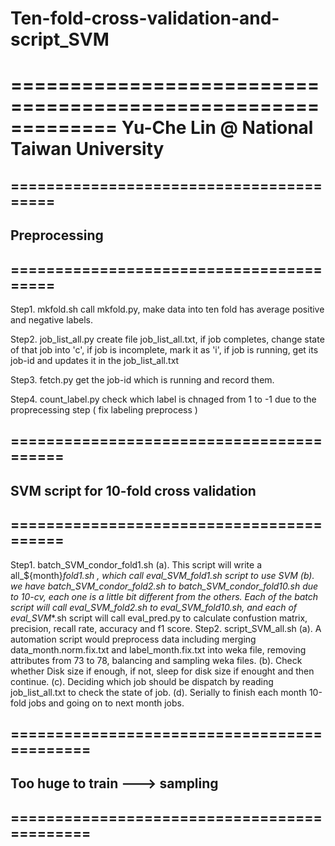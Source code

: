 # Ten-fold-cross-validation-and-script_SVM
=============================================================
Yu-Che Lin @ National Taiwan University
=============================================================

## ========================================
## Preprocessing
## ========================================

Step1. mkfold.sh
    call mkfold.py, make data into ten fold has average positive and negative labels.
    
Step2. job_list_all.py
    create file job_list_all.txt, if job completes, change state of that job into 'c', if job is incomplete, mark it as 'i', if job is running,
    get its job-id and updates it in the job_list_all.txt

Step3. fetch.py
    get the job-id which is running and record them.
    
Step4. count_label.py
    check which label is chnaged from 1 to -1 due to the proprecessing step ( fix labeling preprocess )
    
    
## =========================================
## SVM script for 10-fold cross validation
## =========================================

Step1. batch_SVM_condor_fold1.sh 
    (a). This script will write a all_${month}_fold1.sh , which call eval_SVM_fold1.sh script to use SVM
    (b). we have batch_SVM_condor_fold2.sh to batch_SVM_condor_fold10.sh due to 10-cv, each one is a little bit different from the others.
         Each of the batch script will call eval_SVM_fold2.sh to eval_SVM_fold10.sh, and each of eval_SVM_*.sh script will call eval_pred.py
         to calculate confustion matrix, precision, recall rate, accuracy and f1 score.
Step2. script_SVM_all.sh
    (a). A automation script would preprocess data including merging data_month.norm.fix.txt and label_month.fix.txt into weka file, removing attributes
         from 73 to 78, balancing and sampling weka files.
    (b). Check whether Disk size if enough, if not, sleep for disk size if enought and then continue.
    (c). Deciding which job should be dispatch by reading job_list_all.txt to check the state of job.
    (d). Serially to finish each month 10-fold jobs and going on to next month jobs.



## ============================================
## Too huge to train ---> sampling 
## ============================================
